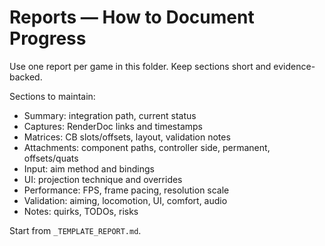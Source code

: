 # Reports — How to Document Progress

Use one report per game in this folder. Keep sections short and evidence-backed.

Sections to maintain:
- Summary: integration path, current status
- Captures: RenderDoc links and timestamps
- Matrices: CB slots/offsets, layout, validation notes
- Attachments: component paths, controller side, permanent, offsets/quats
- Input: aim method and bindings
- UI: projection technique and overrides
- Performance: FPS, frame pacing, resolution scale
- Validation: aiming, locomotion, UI, comfort, audio
- Notes: quirks, TODOs, risks

Start from `_TEMPLATE_REPORT.md`.

